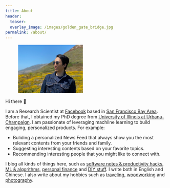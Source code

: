 ```yaml
---
title: About
header:
  teaser:
  overlay_image: /images/golden_gate_bridge.jpg
permalink: /about/
---
```


<figure style="width: 40%" class="align-right">
  <img src="/images/ivan-portrait.jpg" alt="">
</figure>

Hi there 👋

I am a Research Scientist at [Facebook](https://www.facebook.com/careers/) based in [San Francisco Bay Area](https://en.wikipedia.org/wiki/San_Francisco_Bay_Area). Before that, I obtained my PhD degree from [University of Illinois at Urbana-Champaign](https://illinois.edu/). I am passionate of leveraging machilne learning to build engaging, personalized products. For example:

- Buliding a personalized News Feed that always show you the most relevant contents from your friends and family.
- Suggesting interesting contents based on your favorite topics.
- Recommending interesting people that you might like to connect with.

I blog all kinds of things here, such as [software notes & productivity hacks](/categories/#software), [ML & algorithms](/categories/#machine-learning), [personal finance](/categories/#personal-finance) and [DIY stuff](/categories/#diy). I write both in English and Chinese. I also write about my hobbies such as [traveling](/gallery/travel/), [woodworking](/gallery/woodwork/) and [photography](/gallery/photography/).
